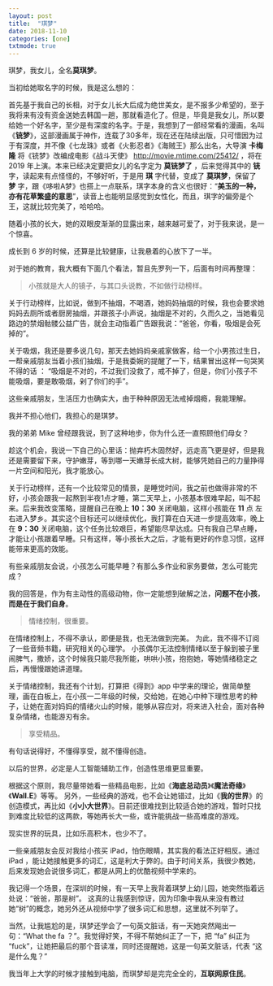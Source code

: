 ```yaml
---
layout: post
title:  "琪梦"
date: 2018-11-10
categories: [one]
txtmode: true
---
```



琪梦，我女儿，全名**莫琪梦**。


当初给她取名字的时候，我是这么想的：


首先基于我自己的长相，对于女儿长大后成为绝世美女，是不报多少希望的，至于我将来有没有资金送她去韩国一趟，那就看造化了。但是，毕竟是我女儿，所以要给她一个好名字，至少是有深度的名字。于是，我想到了一部经常看的漫画，名叫《**铳梦**》，这部漫画属于神作，连载了30多年，现在还在陆续出版，只可惜因为过于有深度，并不像《七龙珠》或者《火影忍者》《海贼王》那么出名，大导演 **卡梅隆** 将《铳梦》改编成电影《战斗天使》 http://movie.mtime.com/25412/ ，将在 2019 年上演。本来已经决定要把女儿的名字定为 **莫铳梦了** ，后来觉得其中的 **铳** 字，读起来有点怪怪的，不够好听，于是用 **琪** 字代替，变成了 **莫琪梦**，保留了 **梦** 字，跟《哆啦A梦》也搭上一点联系，琪字本身的含义也很好：“**美玉的一种，亦有花草繁盛的意思**”，读音上也能明显感觉到女性化，而且，琪字的偏旁是个王，这就比较完美了，哈哈哈。


随着小孩的长大，她的双眼皮渐渐的显露出来，越来越可爱了，对于我来说，是一个惊喜。


成长到 6 岁的时候，还算是比较健康，让我悬着的心放下了一半。

对于她的教育，我大概有下面几个看法，暂且先罗列一下，后面有时间再整理：

> 小孩就是大人的镜子，与其口头说教，不如做行动榜样。

关于行动榜样，比如说，做到不抽烟，不喝酒，她妈妈抽烟的时候，我也会要求她妈妈去厕所或者厨房抽烟，并跟孩子小声说，抽烟是不对的，久而久之，当她看见路边的禁烟骷髅公益广告，就会主动指着广告跟我说：“爸爸，你看，吸烟是会死掉的”。

关于吸烟，我还是要多说几句，那天去她妈妈亲戚家做客，给一个小男孩过生日，一帮亲戚朋友当着小孩们抽烟，于是我委婉的提醒了一下，结果冒出这样一句哭笑不得的话 ： “吸烟是不对的，不过我们没救了，戒不掉了，但是，你们小孩子不能吸烟，要是敢吸烟，剁了你们的手”。

这些亲戚朋友，生活压力也确实大，由于种种原因无法戒掉烟瘾，我能理解。

我并不担心他们，我担心的是琪梦。

我的弟弟 Mike 曾经跟我说，到了这种地步，你为什么还一直照顾他们母女？

趁这个机会，我说一下自己的心里话：抛弃朽木固然好，远走高飞更是好，但是我还是需要留下来，守护嫩芽，等到哪一天嫩芽长成大树，能够凭她自己的力量挣得一片空间和阳光，我才能放心。

关于行动榜样，还有一个比较常见的情景，是睡觉时间，我之前也做得非常的不好，小孩会跟我一起熬到半夜1点才睡，第二天早上，小孩基本很难早起，叫不起来。后来我改变策略，提醒自己在晚上 **10：30** 关闭电脑，这样小孩能在 **11** 点 左右进入梦乡。其实这个目标还可以继续优化，我打算在白天进一步提高效率，晚上在 **9：30** 关闭电脑，这个任务比较艰巨，希望能尽早达成。只有我自己早点睡，才能让小孩跟着早睡。只有这样，等小孩长大之后，才能有更好的作息习惯，这样能带来更高的效能。

有些亲戚朋友会说，小孩怎么可能早睡？有那么多作业和家务要做，怎么可能完成？

我的回答是，作为有主动性的高级动物，你一定能想到破解之法，**问题不在小孩**，**而是在于我们自身**。

> 情绪控制，很重要。

在情绪控制上，不得不承认，即便是我，也无法做到完美。
为此，我不得不订阅了一些音频书籍，研究相关的心理学。
小孩偶尔无法控制情绪以至于躲到被子里闹脾气，撒娇，这个时候我只能尽我所能，哄哄小孩，抱抱她，等她情绪稳定之后，再慢慢跟她讲道理。

关于情绪控制，我还有个计划，打算把《得到》app 中学来的理论，做简单整理，画在白板上，在小孩一二年级的时候，交给她，在她心中种下理性思考的种子，让她在面对妈妈的情绪火山的时候，能够从容应对，将来进入社会，面对各种复杂情绪，也能游刃有余。

> 享受精品。

有句话说得好，不懂得享受，就不懂得创造。

以后的世界，必定是人工智能辅助工作，创造性思维更显重要。

根据这个原则，我尽量带她看一些精品电影，比如《**海底总动员**》《**魔法奇缘**》《**Wall.E**》等等。
另外，一些经典的游戏，也不会让她错过，比如《**我的世界**》的创造模式，再比如《**小小大世界**》。目前还很难找到比较适合她的游戏，暂时只找到难度比较低的这两款，等她再长大一些，或许能挑战一些高难度的游戏。

现实世界的玩具，比如乐高积木，也少不了。

一些亲戚朋友会反对我给小孩买 iPad，怕伤眼睛，其实我的看法正好相反。通过 iPad ，能让她接触更多的词汇，这是利大于弊的。由于时间关系，我很少教她，后来发现她会说很多词汇，都是从网上的优酷视频中学来的。

我记得一个场景，在深圳的时候，有一天早上我背着琪梦上幼儿园，她突然指着远处说：“爸爸，那是树”。
这真的让我感到惊讶，因为印象中我从来没有教过她“树”的概念，她另外还从视频中学了很多词汇和思想，这里就不列举了。

当然，让我尴尬的是，琪梦还学会了一句英文脏话，有一天她突然飚出一句：“What the fa ？”。我觉得好笑，不得不帮她纠正了一下，把 “fa” 纠正为 “fuck”，让她把最后的那个音读准，同时还提醒她，这是一句英文脏话，代表 “这是什么鬼？”

我当年上大学的时候才接触到电脑，而琪梦却是完完全全的，**互联网原住民**。